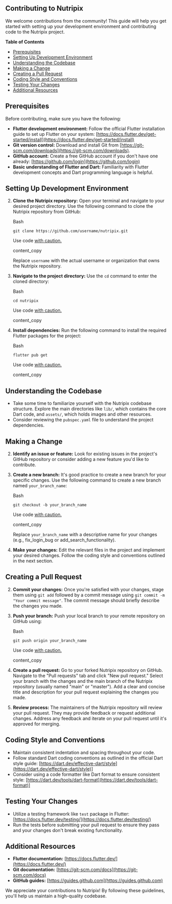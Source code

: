## Contributing to Nutripix

We welcome contributions from the community! This guide will help you get started with setting up your development environment and contributing code to the Nutripix project.

**Table of Contents**

- [Prerequisites](#prerequisites)
- [Setting Up Development Environment](#setting-up-development-environment)
- [Understanding the Codebase](#understanding-the-codebase)
- [Making a Change](#making-a-change)
- [Creating a Pull Request](#creating-a-pull-request)
- [Coding Style and Conventions](#coding-style-and-conventions)
- [Testing Your Changes](#testing-your-changes)
- [Additional Resources](#additional-resources)

## Prerequisites

Before contributing, make sure you have the following:

- **Flutter development environment:** Follow the official Flutter installation guide to set up Flutter on your system: [https://docs.flutter.dev/get-started/install](https://docs.flutter.dev/get-started/install)
- **Git version control:** Download and install Git from [https://git-scm.com/downloads](https://git-scm.com/downloads).
- **GitHub account:** Create a free GitHub account if you don't have one already: [https://github.com/login](https://github.com/login)
- **Basic understanding of Flutter and Dart:** Familiarity with Flutter development concepts and Dart programming language is helpful.

## Setting Up Development Environment

2. **Clone the Nutripix repository:** Open your terminal and navigate to your desired project directory. Use the following command to clone the Nutripix repository from GitHub:
    
    Bash
    
    ```
    git clone https://github.com/username/nutripix.git
    ```
    
    Use code [with caution.](/faq#coding)
    
    content_copy
    
    Replace `username` with the actual username or organization that owns the Nutripix repository.
    
4. **Navigate to the project directory:** Use the `cd` command to enter the cloned directory:
    
    Bash
    
    ```
    cd nutripix
    ```
    
    Use code [with caution.](/faq#coding)
    
    content_copy
    
6. **Install dependencies:** Run the following command to install the required Flutter packages for the project:
    
    Bash
    
    ```
    flutter pub get
    ```
    
    Use code [with caution.](/faq#coding)
    
    content_copy
    

## Understanding the Codebase

- Take some time to familiarize yourself with the Nutripix codebase structure. Explore the main directories like `lib/`, which contains the core Dart code, and `assets/`, which holds images and other resources.
- Consider reviewing the `pubspec.yaml` file to understand the project dependencies.

## Making a Change

2. **Identify an issue or feature:** Look for existing issues in the project's GitHub repository or consider adding a new feature you'd like to contribute.
    
4. **Create a new branch:** It's good practice to create a new branch for your specific changes. Use the following command to create a new branch named `your_branch_name`:
    
    Bash
    
    ```
    git checkout -b your_branch_name
    ```
    
    Use code [with caution.](/faq#coding)
    
    content_copy
    
    Replace `your_branch_name` with a descriptive name for your changes (e.g., fix_login_bug or add_search_functionality).
    
6. **Make your changes:** Edit the relevant files in the project and implement your desired changes. Follow the coding style and conventions outlined in the next section.
    

## Creating a Pull Request

2. **Commit your changes:** Once you're satisfied with your changes, stage them using `git add` followed by a commit message using `git commit -m "Your commit message"`. The commit message should briefly describe the changes you made.
    
4. **Push your branch:** Push your local branch to your remote repository on GitHub using:
    
    Bash
    
    ```
    git push origin your_branch_name
    ```
    
    Use code [with caution.](/faq#coding)
    
    content_copy
    
6. **Create a pull request:** Go to your forked Nutripix repository on GitHub. Navigate to the "Pull requests" tab and click "New pull request." Select your branch with the changes and the main branch of the Nutripix repository (usually named "main" or "master"). Add a clear and concise title and description for your pull request explaining the changes you made.
    
8. **Review process:** The maintainers of the Nutripix repository will review your pull request. They may provide feedback or request additional changes. Address any feedback and iterate on your pull request until it's approved for merging.
    

## Coding Style and Conventions

- Maintain consistent indentation and spacing throughout your code.
- Follow standard Dart coding conventions as outlined in the official Dart style guide: [https://dart.dev/effective-dart/style](https://dart.dev/effective-dart/style)]
- Consider using a code formatter like Dart format to ensure consistent style: [https://dart.dev/tools/dart-format](https://dart.dev/tools/dart-format)]


## Testing Your Changes

- Utilize a testing framework like `test` package in Flutter: [https://docs.flutter.dev/testing/](https://docs.flutter.dev/testing/)
- Run the tests before submitting your pull request to ensure they pass and your changes don't break existing functionality.

## Additional Resources

- **Flutter documentation:** [https://docs.flutter.dev/](https://docs.flutter.dev/)
- **Git documentation:** [https://git-scm.com/docs](https://git-scm.com/docs)
- **GitHub guides:** [https://guides.github.com](https://guides.github.com)

We appreciate your contributions to Nutripix! By following these guidelines, you'll help us maintain a high-quality codebase.